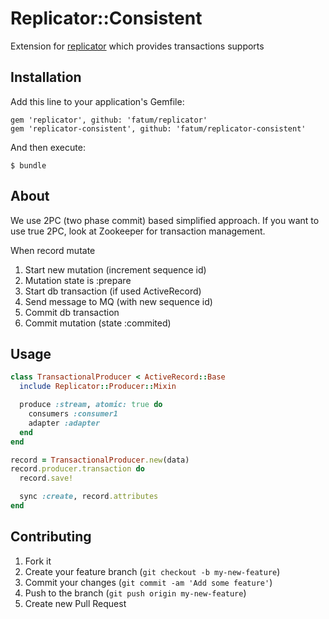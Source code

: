 # Replicator::Consistent

Extension for [replicator](http://github.com/fatum/replicator) which provides transactions supports

## Installation

Add this line to your application's Gemfile:

    gem 'replicator', github: 'fatum/replicator'
    gem 'replicator-consistent', github: 'fatum/replicator-consistent'

And then execute:

    $ bundle

## About

We use 2PC (two phase commit) based simplified approach.
If you want to use true 2PC, look at Zookeeper for transaction management.

When record mutate

  1. Start new mutation (increment sequence id)
  2. Mutation state is :prepare
  3. Start db transaction (if used ActiveRecord)
  4. Send message to MQ (with new sequence id)
  5. Commit db transaction
  6. Commit mutation (state :commited)

## Usage

```ruby
class TransactionalProducer < ActiveRecord::Base
  include Replicator::Producer::Mixin

  produce :stream, atomic: true do
    consumers :consumer1
    adapter :adapter
  end
end

record = TransactionalProducer.new(data)
record.producer.transaction do
  record.save!

  sync :create, record.attributes
end
```

## Contributing

1. Fork it
2. Create your feature branch (`git checkout -b my-new-feature`)
3. Commit your changes (`git commit -am 'Add some feature'`)
4. Push to the branch (`git push origin my-new-feature`)
5. Create new Pull Request
